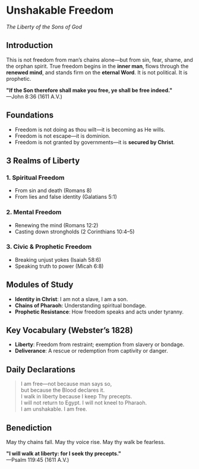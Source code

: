 # Unshakable Freedom  
*The Liberty of the Sons of God*

## Introduction

This is not freedom from man’s chains alone—but from sin, fear, shame, and the orphan spirit. True freedom begins in the **inner man**, flows through the **renewed mind**, and stands firm on the **eternal Word**. It is not political. It is prophetic.

**"If the Son therefore shall make you free, ye shall be free indeed."**  
—John 8:36 (1611 A.V.)

## Foundations

- Freedom is not doing as thou wilt—it is becoming as He wills.
- Freedom is not escape—it is dominion.
- Freedom is not granted by governments—it is **secured by Christ**.

## 3 Realms of Liberty

### 1. Spiritual Freedom
- From sin and death (Romans 8)
- From lies and false identity (Galatians 5:1)

### 2. Mental Freedom
- Renewing the mind (Romans 12:2)
- Casting down strongholds (2 Corinthians 10:4–5)

### 3. Civic & Prophetic Freedom
- Breaking unjust yokes (Isaiah 58:6)
- Speaking truth to power (Micah 6:8)

## Modules of Study

- **Identity in Christ**: I am not a slave, I am a son.
- **Chains of Pharaoh**: Understanding spiritual bondage.
- **Prophetic Resistance**: How freedom speaks and acts under tyranny.

## Key Vocabulary (Webster’s 1828)

- **Liberty**: Freedom from restraint; exemption from slavery or bondage.
- **Deliverance**: A rescue or redemption from captivity or danger.

## Daily Declarations

> I am free—not because man says so,  
> but because the Blood declares it.  
> I walk in liberty because I keep Thy precepts.  
> I will not return to Egypt. I will not kneel to Pharaoh.  
> I am unshakable. I am free.

## Benediction

May thy chains fall. May thy voice rise. May thy walk be fearless.

**"I will walk at liberty: for I seek thy precepts."**  
—Psalm 119:45 (1611 A.V.)